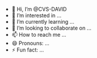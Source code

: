 - 👋 Hi, I’m @CVS-DAVID
- 👀 I’m interested in ...
- 🌱 I’m currently learning ...
- 💞️ I’m looking to collaborate on ...
- 📫 How to reach me ...
- 😄 Pronouns: ...
- ⚡ Fun fact: ...

<!---
CVS-DAVID/CVS-DAVID is a ✨ special ✨ repository because its `README.md` (this file) appears on your GitHub profile.
You can click the Preview link to take a look at your changes.
--->
